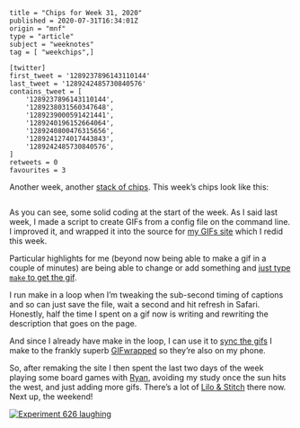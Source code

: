 ```
title = "Chips for Week 31, 2020"
published = 2020-07-31T16:34:01Z
origin = "mnf"
type = "article"
subject = "weeknotes"
tag = [ "weekchips",]

[twitter]
first_tweet = '1289237896143110144'
last_tweet = '1289242485730840576'
contains_tweet = [
    '1289237896143110144',
    '1289238031560347648',
    '1289239000591421441',
    '1289240196152664064',
    '1289240800476315656',
    '1289241274017443843',
    '1289242485730840576',
]
retweets = 0
favourites = 3
```

Another week, another [stack of chips](/2020/06/19/my-week-in-poker-chips).
This week’s chips look like this:

<p class='image'><img src='https://mnf.m17s.net/2020/07/31/EeRLJcvXsAEYRWJ.jpg' alt=''></p>

As you can see, some solid coding at the start of the week. As I said last week, I made a script to create GIFs from a config file on the command line. I improved it, and wrapped it into the source for [my GIFs site](http://gifs.cackhanded.net) which I redid this week.

Particular highlights for me (beyond now being able to make a gif in a couple of minutes) are being able to change or add something and [just type `make` to get the gif](https://github.com/norm/gifs.cackhanded.net/commit/5ad8aff2cd33a60d9d964d35baa9cf00a5f32013).

I run make in a loop when I’m tweaking the sub-second timing  of captions and so can just save the file, wait a second and hit refresh in Safari. Honestly, half the time I spent on a gif now is writing and rewriting the description that goes on the page.

And since I already have make in the loop, I can use it to [sync the gifs](https://github.com/norm/gifs.cackhanded.net/commit/10b62716ba41d3a8693d7d43eaeaec83f05bdf30) I make to the frankly superb [GIFwrapped](https://gifwrapped.co) so they’re also on my phone.

So, after remaking the site I then spent the last two days of the week playing some board games with [Ryan](https://twitter.com/rnalexander), avoiding my study once the sun hits the west, and just adding more gifs. There’s a lot of [Lilo &amp; Stitch](http://gifs.cackhanded.net/lilo-and-stitch/) there now. Next up, the weekend!

<p class='image'><a href='http://gifs.cackhanded.net/lilo-and-stitch/laugh'><img src='http://gifs.cackhanded.net/lilo-and-stitch/laugh.gif' alt='Experiment 626 laughing'></a></p>

